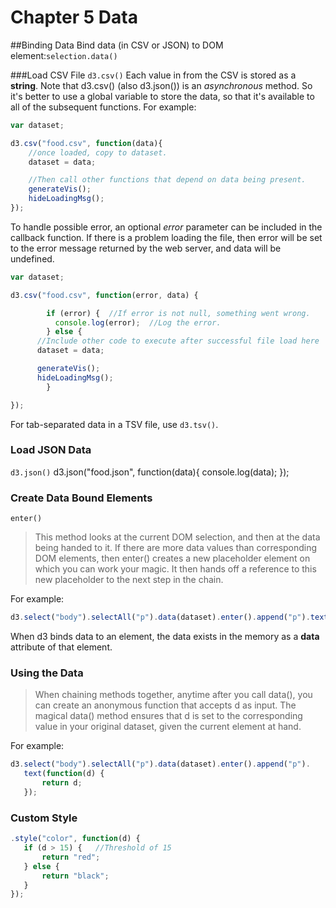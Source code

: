 # Chapter 5 Data
##Binding Data
Bind data (in CSV or JSON) to DOM element:`selection.data()`

###Load CSV File
`d3.csv()`
Each value in from the CSV is stored as a **string**.
Note that d3.csv() (also d3.json()) is an *asynchronous* method. So it's better to use a global variable to store the data, so that it's available to all of the subsequent functions. For example:
```javascript
var dataset;

d3.csv("food.csv", function(data){
	//once loaded, copy to dataset.
	dataset = data;

	//Then call other functions that depend on data being present.
	generateVis();
	hideLoadingMsg();
});
```

To handle possible error, an optional *error* parameter can be included in the callback function. If there is a problem loading the file, then error will be set to the error message returned by the web server, and data will be undefined.
```javascript
var dataset;

d3.csv("food.csv", function(error, data) {

        if (error) {  //If error is not null, something went wrong.
          console.log(error);  //Log the error.
        } else {     
      //Include other code to execute after successful file load here
      dataset = data;

      generateVis();
      hideLoadingMsg();
        }

});
```

For tab-separated data in a TSV file, use `d3.tsv()`.

### Load JSON Data
`d3.json()`
d3.json("food.json", function(data){
	console.log(data);
});

### Create Data Bound Elements
`enter()`
> This method looks at the current DOM selection, and then at the data being handed to it. If there are more data values than corresponding DOM elements, then enter() creates a new placeholder element on which you can work your magic. It then hands off a reference to this new placeholder to the next step in the chain.

For example:
```javascript
d3.select("body").selectAll("p").data(dataset).enter().append("p").text("New paragraph!");
```
When d3 binds data to an element, the data exists in the memory as a **__data__** attribute of that element.

### Using the Data
 >When chaining methods together, anytime after you call data(), you can create an anonymous function that accepts d as input. The magical data() method ensures that d is set to the corresponding value in your original dataset, given the current element at hand.

 For example:
 ```javascript
d3.select("body").selectAll("p").data(dataset).enter().append("p").
    text(function(d) {
        return d;
    });
 ```

 ### Custom Style
 ```javascript
 .style("color", function(d) {
    if (d > 15) {   //Threshold of 15
        return "red";
    } else {
        return "black";
    }
});
```